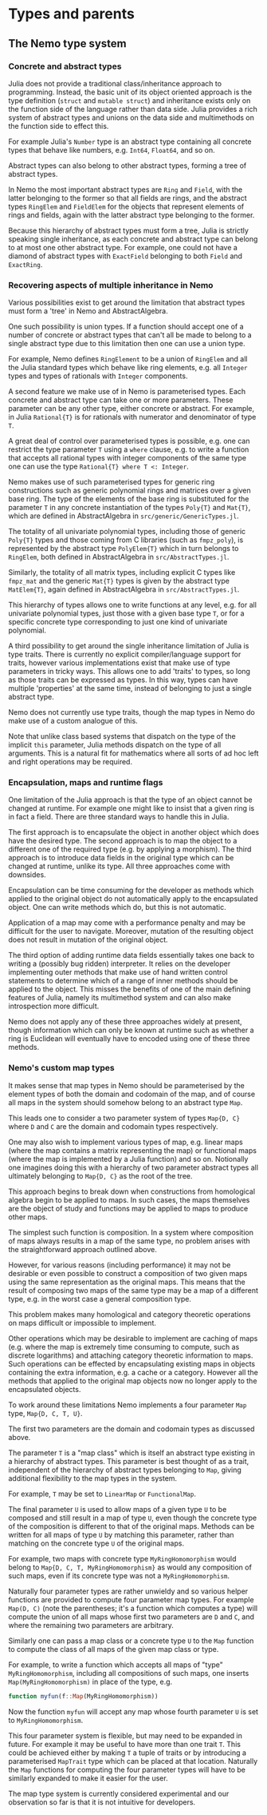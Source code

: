 # Types and parents

## The Nemo type system

### Concrete and abstract types

Julia does not provide a traditional class/inheritance approach to programming.
Instead, the basic unit of its object oriented approach is the type definition
(`struct` and `mutable struct`) and inheritance exists only on the function
side of the language rather than data side. Julia provides a rich system of
abstract types and unions on the data side and multimethods on the function
side to effect this.

For example Julia's `Number` type is an abstract type containing all concrete
types that behave like numbers, e.g. `Int64`, `Float64`, and so on.

Abstract types can also belong to other abstract types, forming a tree of
abstract types.

In Nemo the most important abstract types are `Ring` and `Field`, with the
latter belonging to the former so that all fields are rings, and the abstract
types `RingElem` and `FieldElem` for the objects that represent elements of
rings and fields, again with the latter abstract type belonging to the former.

Because this hierarchy of abstract types must form a tree, Julia is strictly
speaking single inheritance, as each concrete and abstract type can belong to
at most one other abstract type. For example, one could not have a diamond of
abstract types with `ExactField` belonging to both `Field` and `ExactRing`.

### Recovering aspects of multiple inheritance in Nemo

Various possibilities exist to get around the limitation that abstract types
must form a 'tree' in Nemo and AbstractAlgebra.

One such possibility is union types. If a function should accept one of a
number of concrete or abstract types that can't all be made to belong to a
single abstract type due to this limitation then one can use a union type.

For example, Nemo defines `RingElement` to be a union of `RingElem` and all
the Julia standard types which behave like ring elements, e.g. all `Integer`
types and types of rationals with `Integer` components.

A second feature we make use of in Nemo is parameterised types. Each concrete
and abstract type can take one or more parameters. These parameter can be any
other type, either concrete or abstract. For example, in Julia `Rational{T}`
is for rationals with numerator and denominator of type `T`.

A great deal of control over parameterised types is possible, e.g. one can
restrict the type parameter `T` using a `where` clause, e.g. to write a
function that accepts all rational types with integer components of the same
type one can use the type `Rational{T} where T <: Integer`.

Nemo makes use of such parameterised types for generic ring constructions
such as generic polynomial rings and matrices over a given base ring. The type
of the elements of the base ring is substituted for the parameter `T` in any
concrete instantiation of the types `Poly{T}` and `Mat{T}`, which are defined
in AbstractAlgebra in `src/generic/GenericTypes.jl`.

The totality of all univariate polynomial types, including those of generic
`Poly{T}` types and those coming from C libraries (such as `fmpz_poly`), is
represented by the abstract type `PolyElem{T}` which in turn belongs to
`RingElem`, both defined in AbstractAlgebra in `src/AbstractTypes.jl`.

Similarly, the totality of all matrix types, including explicit C types
like `fmpz_mat` and the generic `Mat{T}` types is given by the abstract type
`MatElem{T}`, again defined in AbstractAlgebra in `src/AbstractTypes.jl`.

This hierarchy of types allows one to write functions at any level, e.g. for
all univariate polynomial types, just those with a given base type `T`, or
for a specific concrete type corresponding to just one kind of univariate
polynomial.

A third possibility to get around the single inheritance limitation of Julia is
type traits. There is currently no explicit compiler/language support for
traits, however various implementations exist that make use of type parameters
in tricky ways. This allows one to add 'traits' to types, so long as those
traits can be expressed as types. In this way, types can have multiple
'properties' at the same time, instead of belonging to just a single abstract
type.

Nemo does not currently use type traits, though the map types in Nemo do make
use of a custom analogue of this.

Note that unlike class based systems that dispatch on the type of the implicit
`this` parameter, Julia methods dispatch on the type of all arguments. This is
a natural fit for mathematics where all sorts of ad hoc left and right
operations may be required.

### Encapsulation, maps and runtime flags

One limitation of the Julia approach is that the type of an object cannot be
changed at runtime. For example one might like to insist that a given ring is
in fact a field. There are three standard ways to handle this in Julia.

The first approach is to encapsulate the object in another object which does
have the desired type. The second approach is to map the object to a different
one of the required type (e.g. by applying a morphism). The third approach is
to introduce data fields in the original type which can be changed at runtime,
unlike its type. All three approaches come with downsides. 

Encapsulation can be time consuming for the developer as methods which applied
to the original object do not automatically apply to the encapsulated object.
One can write methods which do, but this is not automatic.

Application of a map may come with a performance penalty and may be difficult
for the user to navigate. Moreover, mutation of the resulting object does not
result in mutation of the original object.

The third option of adding runtime data fields essentially takes one back to
writing a (possibly bug ridden) interpreter. It relies on the developer 
implementing outer methods that make use of hand written control statements
to determine which of a range of inner methods should be applied to the object.
This misses the benefits of one of the main defining features of Julia, namely
its multimethod system and can also make introspection more difficult.

Nemo does not apply any of these three approaches widely at present, though
information which can only be known at runtime such as whether a ring is
Euclidean will eventually have to encoded using one of these three methods.

### Nemo's custom map types

It makes sense that map types in Nemo should be parameterised by the element
types of both the domain and codomain of the map, and of course all maps in
the system should somehow belong to an abstract type `Map`.

This leads one to consider a two parameter system of types `Map{D, C}` where
`D` and `C` are the domain and codomain types respectively.

One may also wish to implement various types of map, e.g. linear maps (where
the map contains a matrix representing the map) or functional maps (where the
map is implemented by a Julia function) and so on. Notionally one imagines
doing this with a hierarchy of two parameter abstract types all ultimately
belonging to `Map{D, C}` as the root of the tree.

This approach begins to break down when constructions from homological algebra
begin to be applied to maps. In such cases, the maps themselves are the object
of study and functions may be applied to maps to produce other maps.

The simplest such function is composition. In a system where composition of
maps always results in a map of the same type, no problem arises with the
straightforward approach outlined above.

However, for various reasons (including performance) it may not be desirable or
even possible to construct a composition of two given maps using the same
representation as the original maps. This means that the result of composing
two maps of the same type may be a map of a different type, e.g. in the worst
case a general composition type.

This problem makes many homological and category theoretic operations on maps
difficult or impossible to implement.

Other operations which may be desirable to implement are caching of maps (e.g.
where the map is extremely time consuming to compute, such as discrete
logarithms) and attaching category theoretic information to maps. Such
operations can be effected by encapsulating existing maps in objects containing
the extra information, e.g. a cache or a category. However all the methods that
applied to the original map objects now no longer apply to the encapsulated
objects.

To work around these limitations Nemo implements a four parameter `Map` type,
`Map{D, C, T, U}`.

The first two parameters are the domain and codomain types as discussed above.

The parameter `T` is a "map class" which is itself an abstract type existing in
a hierarchy of abstract types. This parameter is best thought of as a trait,
independent of the hierarchy of abstract types belonging to `Map`, giving
additional flexibility to the map types in the system.

For example, `T` may be set to `LinearMap` or `FunctionalMap`.

The final parameter `U` is used to allow maps of a given type `U` to be
composed and still result in a map of type `U`, even though the concrete type
of the composition is different to that of the original maps. Methods can
be written for all maps of type `U` by matching this parameter, rather than
matching on the concrete type `U` of the original maps.

For example, two maps with concrete type `MyRingHomomorphism` would belong to
`Map{D, C, T, MyRingHomomorphism}` as would any composition of such maps, even
if its concrete type was not a `MyRingHomomorphism`.

Naturally four parameter types are rather unwieldy and so various helper
functions are provided to compute four parameter map types. For example
`Map(D, C)` (note the parentheses; it's a function which computes a type) will
compute the union of all maps whose first two parameters are `D` and `C`, and
where the remaining two parameters are arbitrary.

Similarly one can pass a map class or a concrete type `U` to the `Map` function
to compute the class of all maps of the given map class or type.

For example, to write a function which accepts all maps of "type"
`MyRingHomomorphism`, including all compositions of such maps, one inserts
`Map(MyRingHomomorphism)` in place of the type, e.g.

```julia
function myfun(f::Map(MyRingHomomorphism))
```

Now the function `myfun` will accept any map whose fourth parameter `U` is set
to `MyRingHomomorphism`.

This four parameter system is flexible, but may need to be expanded in future.
For example it may be useful to have more than one trait `T`. This could be
achieved either by making `T` a tuple of traits or by introducing a
parameterised `MapTrait` type which can be placed at that location. Naturally
the `Map` functions for computing the four parameter types will have to be
similarly expanded to make it easier for the user.

The map type system is currently considered experimental and our observation so
far is that it is not intuitive for developers.
